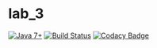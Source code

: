 # lab_3

[![Java 7+](https://img.shields.io/badge/java-7%2b-green.svg)](http://www.oracle.com/technetwork/java/javase/downloads/index.html)
[![Build Status](https://semaphoreci.com/api/v1/lobineugen/lab_3/branches/master/shields_badge.svg)](https://semaphoreci.com/lobineugen/lab_3)
[![Codacy Badge](https://api.codacy.com/project/badge/Grade/667a23398e224ba9974edc6c118b55ea)](https://www.codacy.com/app/lobineugen/lab_3?utm_source=github.com&amp;utm_medium=referral&amp;utm_content=lobineugen/lab_3&amp;utm_campaign=Badge_Grade)

